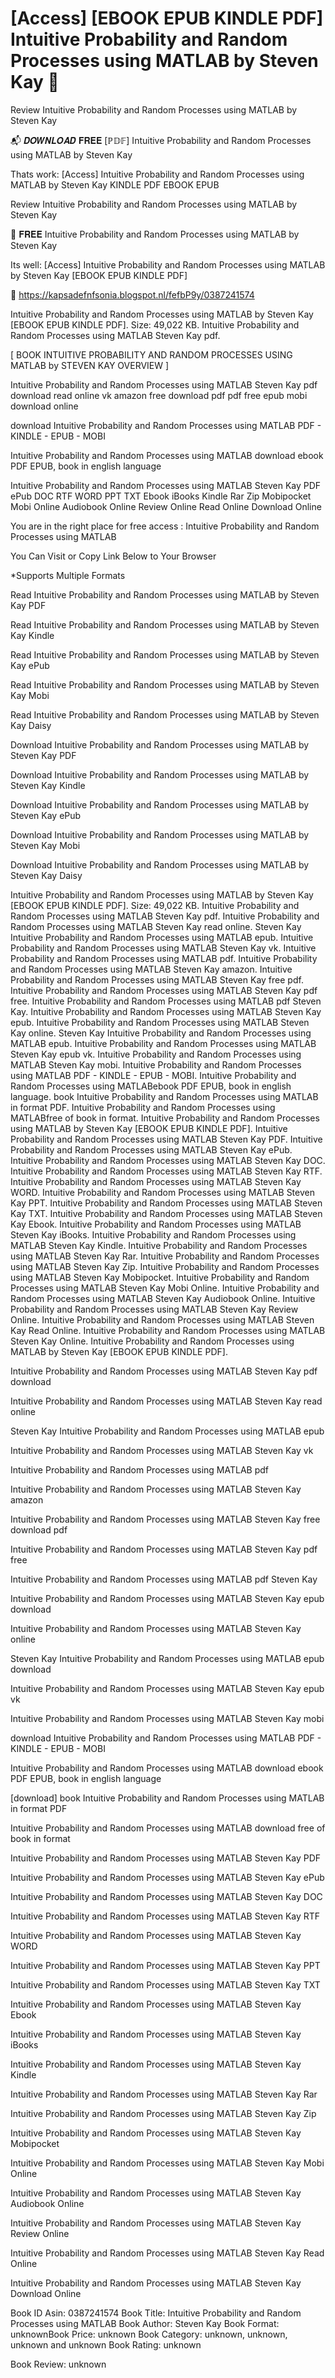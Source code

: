 # [Access] [EBOOK EPUB KINDLE PDF] Intuitive Probability and Random Processes using MATLAB by  Steven Kay 🧡
Review Intuitive Probability and Random Processes using MATLAB by Steven Kay

📬 𝑫𝑶𝑾𝑵𝑳𝑶𝑨𝑫 𝐅𝐑𝐄𝐄 [ℙ𝔻𝔽] Intuitive Probability and Random Processes using MATLAB by Steven Kay

Thats work: [Access] Intuitive Probability and Random Processes using MATLAB by Steven Kay KINDLE PDF EBOOK EPUB


Review Intuitive Probability and Random Processes using MATLAB by Steven Kay

🧡 𝐅𝐑𝐄𝐄 Intuitive Probability and Random Processes using MATLAB by Steven Kay

Its well: [Access] Intuitive Probability and Random Processes using MATLAB by Steven Kay [EBOOK EPUB KINDLE PDF]



🎯 https://kapsadefnfsonia.blogspot.nl/fefbP9y/0387241574



Intuitive Probability and Random Processes using MATLAB by Steven Kay [EBOOK EPUB KINDLE PDF]. Size: 49,022 KB. Intuitive Probability and Random Processes using MATLAB Steven Kay pdf.

[ BOOK INTUITIVE PROBABILITY AND RANDOM PROCESSES USING MATLAB by STEVEN KAY OVERVIEW ]

Intuitive Probability and Random Processes using MATLAB Steven Kay pdf download read online vk amazon free download pdf pdf free epub mobi download online

download Intuitive Probability and Random Processes using MATLAB PDF - KINDLE - EPUB - MOBI

Intuitive Probability and Random Processes using MATLAB download ebook PDF EPUB, book in english language

Intuitive Probability and Random Processes using MATLAB Steven Kay PDF ePub DOC RTF WORD PPT TXT Ebook iBooks Kindle Rar Zip Mobipocket Mobi Online Audiobook Online Review Online Read Online Download Online

You are in the right place for free access : Intuitive Probability and Random Processes using MATLAB

You Can Visit or Copy Link Below to Your Browser

*Supports Multiple Formats

Read Intuitive Probability and Random Processes using MATLAB by Steven Kay PDF

Read Intuitive Probability and Random Processes using MATLAB by Steven Kay Kindle

Read Intuitive Probability and Random Processes using MATLAB by Steven Kay ePub

Read Intuitive Probability and Random Processes using MATLAB by Steven Kay Mobi

Read Intuitive Probability and Random Processes using MATLAB by Steven Kay Daisy

Download Intuitive Probability and Random Processes using MATLAB by Steven Kay PDF

Download Intuitive Probability and Random Processes using MATLAB by Steven Kay Kindle

Download Intuitive Probability and Random Processes using MATLAB by Steven Kay ePub

Download Intuitive Probability and Random Processes using MATLAB by Steven Kay Mobi

Download Intuitive Probability and Random Processes using MATLAB by Steven Kay Daisy

Intuitive Probability and Random Processes using MATLAB by Steven Kay [EBOOK EPUB KINDLE PDF]. Size: 49,022 KB. Intuitive Probability and Random Processes using MATLAB Steven Kay pdf. Intuitive Probability and Random Processes using MATLAB Steven Kay read online. Steven Kay Intuitive Probability and Random Processes using MATLAB epub. Intuitive Probability and Random Processes using MATLAB Steven Kay vk. Intuitive Probability and Random Processes using MATLAB pdf. Intuitive Probability and Random Processes using MATLAB Steven Kay amazon. Intuitive Probability and Random Processes using MATLAB Steven Kay free pdf. Intuitive Probability and Random Processes using MATLAB Steven Kay pdf free. Intuitive Probability and Random Processes using MATLAB pdf Steven Kay. Intuitive Probability and Random Processes using MATLAB Steven Kay epub. Intuitive Probability and Random Processes using MATLAB Steven Kay online. Steven Kay Intuitive Probability and Random Processes using MATLAB epub. Intuitive Probability and Random Processes using MATLAB Steven Kay epub vk. Intuitive Probability and Random Processes using MATLAB Steven Kay mobi. Intuitive Probability and Random Processes using MATLAB PDF - KINDLE - EPUB - MOBI. Intuitive Probability and Random Processes using MATLABebook PDF EPUB, book in english language. book Intuitive Probability and Random Processes using MATLAB in format PDF. Intuitive Probability and Random Processes using MATLABfree of book in format. Intuitive Probability and Random Processes using MATLAB by Steven Kay [EBOOK EPUB KINDLE PDF]. Intuitive Probability and Random Processes using MATLAB Steven Kay PDF. Intuitive Probability and Random Processes using MATLAB Steven Kay ePub. Intuitive Probability and Random Processes using MATLAB Steven Kay DOC. Intuitive Probability and Random Processes using MATLAB Steven Kay RTF. Intuitive Probability and Random Processes using MATLAB Steven Kay WORD. Intuitive Probability and Random Processes using MATLAB Steven Kay PPT. Intuitive Probability and Random Processes using MATLAB Steven Kay TXT. Intuitive Probability and Random Processes using MATLAB Steven Kay Ebook. Intuitive Probability and Random Processes using MATLAB Steven Kay iBooks. Intuitive Probability and Random Processes using MATLAB Steven Kay Kindle. Intuitive Probability and Random Processes using MATLAB Steven Kay Rar. Intuitive Probability and Random Processes using MATLAB Steven Kay Zip. Intuitive Probability and Random Processes using MATLAB Steven Kay Mobipocket. Intuitive Probability and Random Processes using MATLAB Steven Kay Mobi Online. Intuitive Probability and Random Processes using MATLAB Steven Kay Audiobook Online. Intuitive Probability and Random Processes using MATLAB Steven Kay Review Online. Intuitive Probability and Random Processes using MATLAB Steven Kay Read Online. Intuitive Probability and Random Processes using MATLAB Steven Kay Online. Intuitive Probability and Random Processes using MATLAB by Steven Kay [EBOOK EPUB KINDLE PDF].

Intuitive Probability and Random Processes using MATLAB Steven Kay pdf download

Intuitive Probability and Random Processes using MATLAB Steven Kay read online

Steven Kay Intuitive Probability and Random Processes using MATLAB epub

Intuitive Probability and Random Processes using MATLAB Steven Kay vk

Intuitive Probability and Random Processes using MATLAB pdf

Intuitive Probability and Random Processes using MATLAB Steven Kay amazon

Intuitive Probability and Random Processes using MATLAB Steven Kay free download pdf

Intuitive Probability and Random Processes using MATLAB Steven Kay pdf free

Intuitive Probability and Random Processes using MATLAB pdf Steven Kay

Intuitive Probability and Random Processes using MATLAB Steven Kay epub download

Intuitive Probability and Random Processes using MATLAB Steven Kay online

Steven Kay Intuitive Probability and Random Processes using MATLAB epub download

Intuitive Probability and Random Processes using MATLAB Steven Kay epub vk

Intuitive Probability and Random Processes using MATLAB Steven Kay mobi

download Intuitive Probability and Random Processes using MATLAB PDF - KINDLE - EPUB - MOBI

Intuitive Probability and Random Processes using MATLAB download ebook PDF EPUB, book in english language

[download] book Intuitive Probability and Random Processes using MATLAB in format PDF

Intuitive Probability and Random Processes using MATLAB download free of book in format

Intuitive Probability and Random Processes using MATLAB Steven Kay PDF

Intuitive Probability and Random Processes using MATLAB Steven Kay ePub

Intuitive Probability and Random Processes using MATLAB Steven Kay DOC

Intuitive Probability and Random Processes using MATLAB Steven Kay RTF

Intuitive Probability and Random Processes using MATLAB Steven Kay WORD

Intuitive Probability and Random Processes using MATLAB Steven Kay PPT

Intuitive Probability and Random Processes using MATLAB Steven Kay TXT

Intuitive Probability and Random Processes using MATLAB Steven Kay Ebook

Intuitive Probability and Random Processes using MATLAB Steven Kay iBooks

Intuitive Probability and Random Processes using MATLAB Steven Kay Kindle

Intuitive Probability and Random Processes using MATLAB Steven Kay Rar

Intuitive Probability and Random Processes using MATLAB Steven Kay Zip

Intuitive Probability and Random Processes using MATLAB Steven Kay Mobipocket

Intuitive Probability and Random Processes using MATLAB Steven Kay Mobi Online

Intuitive Probability and Random Processes using MATLAB Steven Kay Audiobook Online

Intuitive Probability and Random Processes using MATLAB Steven Kay Review Online

Intuitive Probability and Random Processes using MATLAB Steven Kay Read Online

Intuitive Probability and Random Processes using MATLAB Steven Kay Download Online

Book ID Asin: 0387241574
Book Title: Intuitive Probability and Random Processes using MATLAB
Book Author: Steven Kay
Book Format: unknownBook Price: unknown
Book Category: unknown, unknown, unknown and unknown
Book Rating: unknown

Book Review: unknown
